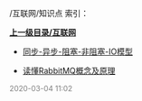 /互联网/知识点 索引：


**[上一级目录/互联网](/互联网/index.md)**

- [同步-异步-阻塞-非阻塞-IO模型](/互联网/知识点/同步-异步-阻塞-非阻塞-IO模型.md)

- [读懂RabbitMQ概念及原理](/互联网/知识点/读懂RabbitMQ概念及原理.md)


<font size=2 color='grey'> 2020-03-04 11:02 </font>
